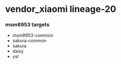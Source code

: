 # vendor_xiaomi lineage-20

### msm8953 targets
- msm8953-common
- sakura-common
- sakura
- daisy
- ysl
